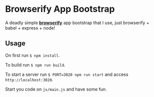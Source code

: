 # Browserify App Bootstrap
A deadly simple **[browserify](http://browserify.org)** app bootstrap that I use, just browserify + babel + express + node!

## Usage

On first run `$ npm install`.

To build run `$ npm run build`.

To start a server run `$ PORT=3020 npm run start` and access `http://localhost:3020`.

Start you code on `js/main.js` and have some fun.
